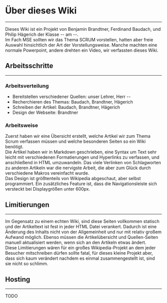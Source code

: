 # Über dieses Wiki
---
Dieses Wiki ist ein Projekt von Benjamin Brandtner, Ferdinand Baudach, und Philip Hägerich der Klasse -- am --.  
Im Fach MSE sollten wir das Thema SCRUM vorstellen, hatten aber freie Auswahl hinsichtlich der Art der Vorstellungsweise. Manche machten eine normale Powerpoint, andere drehten ein Video, wir verfassten dieses Wiki.

## Arbeitsschritte
---
### Arbeitsverteilung
- Bereitstellen verschiedener Quellen: unser Lehrer, Herr --
- Recherchieren des Themas: Baudach, Brandtner, Hägerich
- Schreiben der Artikel: Baudach, Brandtner, Hägerich
- Design der Webseite: Brandtner

### Arbeitsweise
Zuerst haben wir eine Übersicht erstellt, welche Artikel wir zum Thema Scrum verfassen müssen und welche besonderen Seiten so ein Wiki benötigt.  
Die Artikel haben wir in Markdown geschrieben, eine Syntax um Text sehr leicht mit verschiedenen Formatierungen und Hyperlinks zu verfassen, und anschließend in HTML umzuwandeln. Das viele Verlinken von Schlagworten zu anderen Artikeln war die nervigste Arbeit, die aber zum Glück durch verschiedene Makros vereinfacht wurde.  
Das Design ist größtenteils von Wikipedia abgeschaut, aber selbst programmiert. Ein zusätzliches Feature ist, dass die Navigationsleiste sich versteckt bei Displaygrößen unter 600px.

## Limitierungen
---
Im Gegensatz zu einem echten Wiki, sind diese Seiten vollkommen statisch und der Artikeltext ist fest in jeder HTML Datei verankert. Dadurch ist eine Änderung des Inhalts nicht von der Allgemeinheit und nur mit relativ großem Aufwand möglich. Ebenso müssen die Artikelübersicht und Quellen-Seiten manuell aktualisiert werden, wenn sich an den Artikeln etwas ändert.  
Diese Limitierungen wären für ein großes Wikipedia-Projekt an dem jeder Besucher mitschreiben dürfen sollte fatal, für dieses kleine Projekt aber, dass sich kaum verändert nachdem es einmal zusammengestellt ist, sind sie nicht so schlimm.

## Hosting
---
TODO
